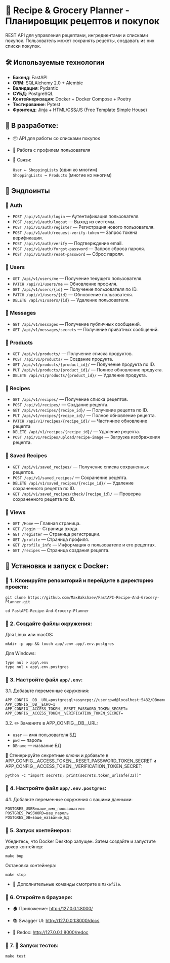 # 🥗 Recipe & Grocery Planner - Планировщик рецептов и покупок

REST API для управления рецептами, ингредиентами и списками покупок. Пользователь может сохранять рецепты, создавать из них списки покупок.

## 🛠️ Используемые технологии

- **Бэкенд**: FastAPI
- **ORM**: SQLAlchemy 2.0 + Alembic
- **Валидация**: Pydantic
- **СУБД**: PostgreSQL
- **Контейнеризация**: Docker + Docker Compose + Poetry
- **Тестирование**: Pytest
- **Фронтенд**: Jinja + HTML/CSS/JS (Free Template Simple House)

## 🚧 В разработке:

- 📦 API для работы со списками покупок

- 🧑 Работа с профилем пользователя

- 🔁 Связи:
    
  `User ↔ ShoppingLists` (один ко многим)  
  `ShoppingLists ↔ Products` (многие ко многим)  

## 📡 Эндпоинты

### 🔸 Auth
- `POST /api/v1/auth/login` — Аутентификация пользователя.
- `POST /api/v1/auth/logout` — Выход из системы.
- `POST /api/v1/auth/register` — Регистрация нового пользователя.
- `POST /api/v1/auth/request-verify-token` — Запрос токена верификации.
- `POST /api/v1/auth/verify` — Подтверждение email.
- `POST /api/v1/auth/forgot-password` — Запрос сброса пароля.
- `POST /api/v1/auth/reset-password` — Сброс пароля.

### 🔸 Users
- `GET /api/v1/users/me` — Получение текущего пользователя.
- `PATCH /api/v1/users/me` — Обновление профиля.
- `GET /api/v1/users/{id}` — Получение пользователя по ID.
- `PATCH /api/v1/users/{id}` — Обновление пользователя.
- `DELETE /api/v1/users/{id}` — Удаление пользователя.

### 🔸 Messages
- `GET /api/v1/messages` — Получение публичных сообщений.
- `GET /api/v1/messages/secrets` — Получение приватных сообщений.

### 🔸 Products
- `GET /api/v1/products/` — Получение списка продуктов.
- `POST /api/v1/products/` — Создание продукта.
- `GET /api/v1/products/{product_id}/` — Получение продукта по ID.
- `PUT /api/v1/products/{product_id}/` — Полное обновление продукта.
- `DELETE /api/v1/products/{product_id}/` — Удаление продукта.

### 🔸 Recipes
- `GET /api/v1/recipes/` — Получение списка рецептов.
- `POST /api/v1/recipes/` — Создание рецепта.
- `GET /api/v1/recipes/{recipe_id}/` — Получение рецепта по ID.
- `PUT /api/v1/recipes/{recipe_id}/` — Полное обновление рецепта.
- `PATCH /api/v1/recipes/{recipe_id}/` — Частичное обновление рецепта
- `DELETE /api/v1/recipes/{recipe_id}/` — Удаление рецепта.
- `POST /api/v1/recipes/upload/recipe-image` — Загрузка изображения рецепта.

### 🔸 Saved Recipes
- `GET /api/v1/saved_recipes/` — Получение списка сохраненных рецептов.
- `POST /api/v1/saved_recipes/` — Сохранение рецепта.
- `DELETE /api/v1/saved_recipes/{recipe_id}/` — Удаление сохраненного рецепта по ID.
- `GET /api/v1/saved_recipes/check/{recipe_id}/` — Проверка сохраненного рецепта по ID.

### 🔸 Views
- `GET /Home` — Главная страница.
- `GET /login` — Страница входа.
- `GET /register` — Страница регистрации.
- `GET /profile` — Страница профиля.
- `GET /profile_info` — Информация о пользователе и его рецептах.
- `GET /recipes` — Страница создания рецепта.

## 🐳 Установка и запуск с Docker:

### 🔹 1. Клонируйте репозиторий и перейдите в директорию проекта:
```
git clone https://github.com/MaxBakshaev/FastAPI-Recipe-And-Grocery-Planner.git
```
```
cd FastAPI-Recipe-And-Grocery-Planner
```

### 🔹 2. Создайте файлы окружения:

Для Linux или macOS:
```
mkdir -p app && touch app/.env app/.env.postgres
```
Для Windows:
```
type nul > app\.env
type nul > app\.env.postgres
```

### 🔹 3. Настройте файл `app/.env`:

3.1. Добавьте переменные окружения:
```
APP_CONFIG__DB__URL=postgresql+asyncpg://user:pwd@localhost:5432/DBname
APP_CONFIG__DB__ECHO=1
APP_CONFIG__ACCESS_TOKEN__RESET_PASSWORD_TOKEN_SECRET=
APP_CONFIG__ACCESS_TOKEN__VERIFICATION_TOKEN_SECRET=
```
3.2. ✏️ Замените в APP_CONFIG__DB__URL:

- `user` — имя пользователя БД
- `pwd` — пароль
- `DBname` — название БД

🔑 Сгенерируйте секретные ключи и добавьте в APP_CONFIG__ACCESS_TOKEN__RESET_PASSWORD_TOKEN_SECRET и APP_CONFIG__ACCESS_TOKEN__VERIFICATION_TOKEN_SECRET:

```
python -c "import secrets; print(secrets.token_urlsafe(32))"
```

### 🔹 4. Настройте файл `app/.env.postgres`:

4.1. Добавьте переменные окружения с вашими данными:
```
POSTGRES_USER=ваше_имя_пользователя
POSTGRES_PASSWORD=ваш_пароль
POSTGRES_DB=ваше_название_БД
```

### 🔹 5. Запуск контейнеров:

Убедитесь, что Docker Desktop запущен. Затем создайте и запустите докер контейнер:
```
make bup
```
Остановка контейнера:
```
make stop
```
- 📄 Дополнительные команды смотрите в `Makefile`.

### 🔹 6. Откройте в браузере:

- 🏠 Приложение: http://127.0.0.1:8000/

- 📚 Swagger UI: http://127.0.0.1:8000/docs

- 📘 Redoc: http://127.0.0.1:8000/redoc

### 🔹 7. 🧪 Запуск тестов:
```
make test
```